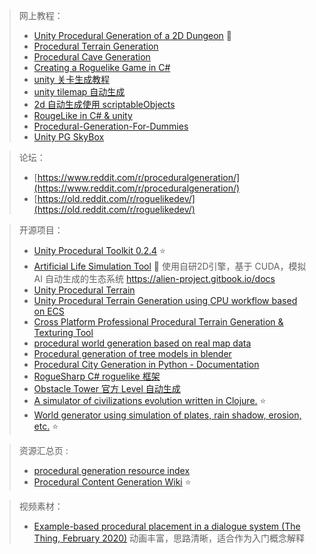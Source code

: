 > 网上教程：
>
> - [Unity Procedural Generation of a 2D Dungeon](https://www.youtube.com/watch?v=-QOCX6SVFsk&list=PLcRSafycjWFenI87z7uZHFv6cUG2Tzu9v&index=1) :star2:
> - [Procedural Terrain Generation](https://www.youtube.com/watch?v=wbpMiKiSKm8&list=PLFt_AvWsXl0eBW2EiBtl_sxmDtSgZBxB3&index=1)
> - [Procedural Cave Generation](https://www.youtube.com/watch?v=v7yyZZjF1z4&list=PLFt_AvWsXl0eZgMK_DT5_biRkWXftAOf9)
> - [Creating a Roguelike Game in C#](https://roguesharp.wordpress.com/)
> - [unity 关卡生成教程](https://gamedevacademy.org/complete-guide-to-procedural-level-generation-in-unity-part-1/)
> - [unity tilemap 自动生成](https://blog.unity.com/technology/procedural-patterns-you-can-use-with-tilemaps-part-i)
> - [2d 自动生成使用 scriptableObjects](https://www.gamedeveloper.com/design/2d-procedural-generation-in-unity-with-scriptableobjects)
> - [RougeLike in C# & unity](https://tilcode.blog/2019/06/23/roguelike-c-in-unity-2-13-the-generic-entity-the-render-functions-and-the-map/)
> - [Procedural-Generation-For-Dummies](https://martindevans.me/game-development/2016/01/14/Procedural-Generation-For-Dummies-Galaxies/)
> - [Unity PG SkyBox](https://scribe.rip/@jannik_boysen/procedural-skybox-shader-137f6b0cb77c)


> 论坛：
>
> - [https://www.reddit.com/r/proceduralgeneration/](https://www.reddit.com/r/proceduralgeneration/)
> - [https://old.reddit.com/r/roguelikedev/](https://old.reddit.com/r/roguelikedev/)

> 开源项目：
> - [Unity Procedural Toolkit 0.2.4](https://github.com/Syomus/ProceduralToolkit) :star:
> - [Artificial Life Simulation Tool](https://github.com/chrxh/alien) :star2: 使用自研2D引擎，基于 CUDA，模拟 AI 自动生成的生态系统 https://alien-project.gitbook.io/docs
> - [Unity Procedural Terrain](https://github.com/theSoenke/ProceduralTerrain)
> - [Unity Procedural Terrain Generation using CPU workflow based on ECS](https://github.com/ErikMoczi/Unity.ProceduralContentGeneration-Terrain)
> - [Cross Platform Professional Procedural Terrain Generation & Texturing Tool](https://github.com/Jaysmito101/TerraForge3D)
> - [procedural world generation based on real map data](https://github.com/reinterpretcat/utymap)
> - [Procedural generation of tree models in blender](https://github.com/friggog/tree-gen)
> - [Procedural City Generation in Python - Documentation](http://josauder.github.io/procedural_city_generation/)
> - [RogueSharp C# roguelike 框架](https://github.com/FaronBracy/RogueSharp)
> - [Obstacle Tower 官方 Level 自动生成](https://github.com/Unity-Technologies/obstacle-tower-source)
> - [A simulator of civilizations evolution written in Clojure.](https://github.com/ftomassetti/civs) :star:
> - [World generator using simulation of plates, rain shadow, erosion, etc.](https://github.com/Mindwerks/worldengine) :star:

> 资源汇总页 :
> 
> - [procedural generation resource index](https://github.com/kchapelier/procedural-generation)
> - [Procedural Content Generation Wiki](http://pcg.wikidot.com/) :star:

> 视频素材：
>
> - [Example-based procedural placement in a dialogue system (The Thing, February 2020)](https://www.youtube.com/watch?v=yED9t2tImog) 动画丰富，思路清晰，适合作为入门概念解释